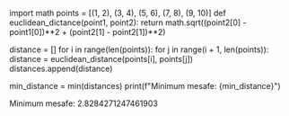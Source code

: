 import math
points = [(1, 2), (3, 4), (5, 6), (7, 8), (9, 10)]
def euclidean_dictance(point1, point2):
    return math.sqrt((point2[0] - point1[0])**2 + (point2[1] - point2[1])**2)

distance = []
for i in range(len(points)):
    for j in range(i + 1, len(points)):
        distance = euclidean_distance(points[i], points[j])
        distances.append(distance)

min_distance = min(distances)
print(f"Minimum mesafe: {min_distance}")


Minimum mesafe: 2.8284271247461903
